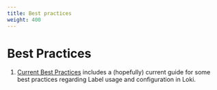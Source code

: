 ```yaml
---
title: Best practices
weight: 400
---
```

# Best Practices

1. [Current Best Practices](current-best-practices/) includes a (hopefully) current guide for some best practices regarding Label usage and configuration in Loki.
